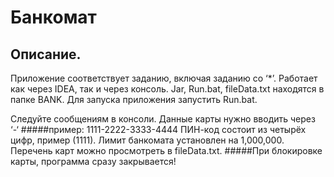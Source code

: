 # Банкомат

## Описание.

Приложение соответствует заданию, включая заданию со ‘*’.
Работает как через IDEA, так и через консоль. Jar, Run.bat, fileData.txt находятся в папке BANK.
Для запуска приложения запустить Run.bat. 

Следуйте сообщениям в консоли. Данные карты нужно вводить через ‘-‘ 
#####пример: 1111-2222-3333-4444
ПИН-код состоит из четырёх цифр, пример (1111).
Лимит банкомата установлен на 1,000,000.
Перечень карт можно просмотреть в fileData.txt.
#####При блокировке карты, программа сразу закрывается!

